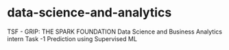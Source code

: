 # data-science-and-analytics

TSF - GRIP: THE SPARK FOUNDATION
Data Science and Business Analytics intern 
Task -1 Prediction using Supervised ML
